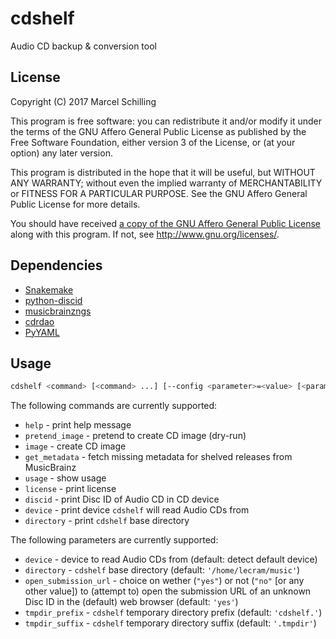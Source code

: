 # cdshelf

Audio CD backup & conversion tool


## License

Copyright (C) 2017
Marcel Schilling

This program is free software: you can redistribute it and/or modify
it under the terms of the GNU Affero General Public License as
published by the Free Software Foundation, either version 3 of the
License, or (at your option) any later version.

This program is distributed in the hope that it will be useful,
but WITHOUT ANY WARRANTY; without even the implied warranty of
MERCHANTABILITY or FITNESS FOR A PARTICULAR PURPOSE.
See the GNU Affero General Public License for more details.

You should have received [a copy of the GNU Affero General Public
License](LICENSE) along with this program.
If not, see <http://www.gnu.org/licenses/>.


## Dependencies

 * [Snakemake](https://snakemake.readthedocs.io)
 * [python-discid](https://python-discid.readthedocs.io)
 * [musicbrainzngs](https://python-musicbrainzngs.readthedocs.io)
 * [cdrdao](http://cdrdao.sourceforge.net)
 * [PyYAML](http://pyyaml.org)


## Usage

```sh
cdshelf <command> [<command> ...] [--config <parameter>=<value> [<parameter>=<value>]]
```

The following commands are currently supported:

 * `help` - print help message
 * `pretend_image` -  pretend to create CD image (dry-run)
 * `image` - create CD image
 * `get_metadata` - fetch missing metadata for shelved releases from MusicBrainz
 * `usage` - show usage
 * `license` - print license
 * `discid` - print Disc ID of Audio CD in CD device
 * `device` - print device `cdshelf` will read Audio CDs from
 * `directory` - print `cdshelf` base directory

The following parameters are currently supported:

 * `device` - device to read Audio CDs from (default: detect default device)
 * `directory` - `cdshelf` base directory (default: `'/home/lecram/music'`)
 * `open_submission_url`  - choice on wether (`"yes"`) or not (`"no"` [or
 any other value]) to (attempt to) open the submission URL of an unknown
 Disc ID in the (default) web browser (default: `'yes'`)
 * `tmpdir_prefix` - `cdshelf` temporary directory prefix (default: `'cdshelf.'`)
 * `tmpdir_suffix` - `cdshelf` temporary directory suffix (default: `'.tmpdir'`)
